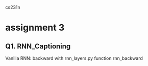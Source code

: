 cs231n

# assignment 3
## Q1. RNN_Captioning
Vanilla RNN: backward with rnn_layers.py function rnn_backward
